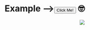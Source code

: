 <h1>Example --><a href="https://dieselgank.github.io/BengkelGO_CashierPage-Template/" target="_blank"><button type="button">Click Me!</button></a> &#129299;</h1>
<div align="center">
  <img src="https://raw.githubusercontent.com/dieselgank/picture/main/b1e39737454a05c0056d8794fbff6038.jpg">
</div>

<br>
